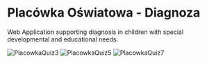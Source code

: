 # Placówka Oświatowa - Diagnoza

Web Application supporting diagnosis in children with special developmental and educational needs.

![PlacowkaQuiz3](https://user-images.githubusercontent.com/63736928/235521747-76792d2b-f0d4-4885-9421-df4696589795.jpg)
![PlacowkaQuiz5](https://user-images.githubusercontent.com/63736928/235521783-2599c0b3-c9e8-4c0c-8017-6f5bae9ea904.jpg)
![PlacowkaQuiz7](https://user-images.githubusercontent.com/63736928/235521850-acac7e5d-521c-4e9e-af97-63f2e69dcada.jpg)
